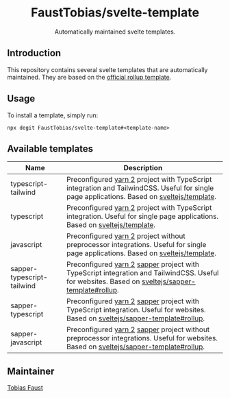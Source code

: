 <!-- markdownlint-disable-next-line -->
<div align="center">

# FaustTobias/svelte-template

Automatically maintained svelte templates.

</div>

## Introduction

This repository contains several svelte templates that are automatically maintained. They are based on the [official rollup template](https://github.com/sveltejs/template).

## Usage

To install a template, simply run:

```
npx degit FaustTobias/svelte-template#<template-name>
```

## Available templates

| Name                       | Description                                                                                                                                           |
| -------------------------- | ----------------------------------------------------------------------------------------------------------------------------------------------------- |
| typescript-tailwind        | Preconfigured [yarn 2] project with TypeScript integration and TailwindCSS. Useful for single page applications. Based on [sveltejs/template].        |
| typescript                 | Preconfigured [yarn 2] project with TypeScript integration. Useful for single page applications. Based on [sveltejs/template].                        |
| javascript                 | Preconfigured [yarn 2] project without preprocessor integrations. Useful for single page applications. Based on [sveltejs/template].                  |
| sapper-typescript-tailwind | Preconfigured [yarn 2] [sapper] project with TypeScript integration and TailwindCSS. Useful for websites. Based on [sveltejs/sapper-template#rollup]. |
| sapper-typescript          | Preconfigured [yarn 2] [sapper] project with TypeScript integration. Useful for websites. Based on [sveltejs/sapper-template#rollup].                 |
| sapper-javascript          | Preconfigured [yarn 2] [sapper] project without preprocessor integrations. Useful for websites. Based on [sveltejs/sapper-template#rollup].           |

## Maintainer

[Tobias Faust](https://github.com/FaustTobias)

<!-- links -->

[yarn 2]: https://yarnpkg.com/
[sapper]: https://sapper.svelte.dev/
[sveltejs/template]: https://github.com/sveltejs/template
[sveltejs/sapper-template#rollup]: https://github.com/sveltejs/sapper-template/tree/rollup
